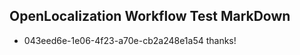 ## OpenLocalization Workflow Test MarkDown
* 043eed6e-1e06-4f23-a70e-cb2a248e1a54 
thanks!<!--HONumber=Mar16_HO4-->
